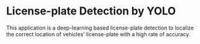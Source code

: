 # License-plate Detection by YOLO
This application is a deep-learning based license-plate detection to localize the correct location of vehicles' license-plate with a high rate of accuracy.
